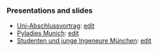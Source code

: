### Presentations and slides

* [Uni-Abschlussvortrag](https://github.com/andreamalhera/imapps/blob/master/presentation/slides/imapps_pra%CC%88si.pdf): [edit](https://docs.google.com/presentation/d/1NYBnsavEj0R6eonXO1-UtW5_P0nvk1D6RPbJvOmcEzw/edit)
* [Pyladies Munich](https://github.com/andreamalhera/imapps/blob/master/presentation/slides/IMAPPS_English.pdf): [edit](https://docs.google.com/presentation/d/1VSdyFK8aimThcTbeWq-KZg1s-knkO662pX8kzm7lxYo/edit#slide=id.g5efc720b3d_1_154)
* [Studenten und junge Ingeneure München](https://github.com/andreamalhera/imapps/blob/master/presentation/slides/IMAPPS_Deutsch.pdf): [edit](https://docs.google.com/presentation/d/11ssvUo7ST1yWSHPFUUC9F17VLHH1BVPZxccq4erU0_s/edit#slide=id.g5efc720b3d_1_154)
